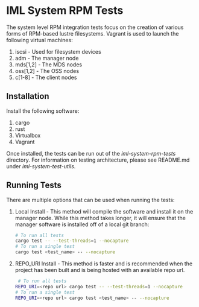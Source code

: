 # IML System RPM Tests

The system level RPM integration tests focus on the creation of various forms of RPM-based lustre filesystems. Vagrant is used to launch the following virtual machines:

1. iscsi - Used for filesystem devices
1. adm - The manager node
1. mds[1,2] - The MDS nodes
1. oss[1,2] - The OSS nodes
1. c[1-8] - The client nodes

## Installation

Install the following software:

1. cargo
1. rust
1. Virtualbox
1. Vagrant

Once installed, the tests can be run out of the *iml-system-rpm-tests* directory. For information on testing architecture, please see README.md under *iml-system-test-utils*.

## Running Tests

There are multiple options that can be used when running the tests:

1. Local Install - This method will compile the software and install it on the manager node. While this method takes longer, it will ensure that the manager software is installed off of a local git branch:

    ```bash
    # To run all tests
    cargo test -- --test-threads=1 --nocapture 
    # To run a single test
    cargo test <test_name> -- --nocapture
    ```

1. REPO_URI Install - This method is faster and is recommended when the project has been built and is being hosted with an available repo url.

    ```bash
     # To run all tests
    REPO_URI=<repo url> cargo test -- --test-threads=1 --nocapture 
    # To run a single test
    REPO_URI=<repo url> cargo test <test_name> -- --nocapture
    ```